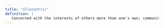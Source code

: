 ```yaml
---
title: "allocentric"
definition: |
   Concerned with the interests of others more than one's own; community-minded.
---
```

